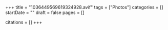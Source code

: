 +++
title = "1036449569619324928.avif"
tags = ["Photos"]
categories = []
startDate = ""
draft = false
pages = []

citations = []
+++
